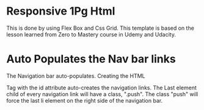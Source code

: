 # Responsive 1Pg Html
This is done by using Flex Box and Css Grid. 
This template is based on the lesson learned from Zero to Mastery course in Udemy and Udacity.

# Auto Populates the Nav bar links
The Navigation bar auto-populates. Creating the HTML <section> Tag with the id attribute auto-creates the navigation links.
The Last element child of every navigation link will have a class, ".push". The class "push" will force the last li element on the right side of the navigation bar.
